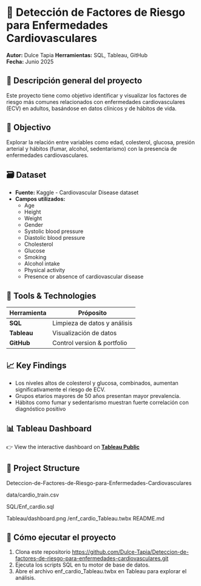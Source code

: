 # 💓 Detección de Factores de Riesgo para Enfermedades Cardiovasculares

**Autor:** Dulce Tapia
**Herramientas:** SQL, Tableau, GitHub  
**Fecha:** Junio 2025

## 📌 Descripción general del proyecto
Este proyecto tiene como objetivo identificar y visualizar los factores de riesgo más comunes relacionados con enfermedades cardiovasculares (ECV) en adultos, basándose en datos clínicos y de hábitos de vida. 

## 🎯 Objectivo
Explorar la relación entre variables como edad, colesterol, glucosa, presión arterial y hábitos (fumar, alcohol, sedentarismo) con la presencia de enfermedades cardiovasculares.

## 🗃️ Dataset
- **Fuente:** Kaggle - Cardiovascular Disease dataset
- **Campos utilizados:**
  - Age
  - Height
  - Weight
  - Gender
  - Systolic blood pressure
  - Diastolic blood pressure
  - Cholesterol
  - Glucose
  - Smoking
  - Alcohol intake
  - Physical activity
  - Presence or absence of cardiovascular disease 

## 🔧 Tools & Technologies
|Herramienta | Próposito                    |
|------------|------------------------------|
| **SQL**    | Limpieza de datos y análisis |
| **Tableau**| Visualización de datos       |
| **GitHub** | Control version & portfolio  |

## 📈 Key Findings
- Los niveles altos de colesterol y glucosa, combinados, aumentan significativamente el riesgo de ECV.
- Grupos etarios mayores de 50 años presentan mayor prevalencia.
- Hábitos como fumar y sedentarismo muestran fuerte correlación con diagnóstico positivo

## 📊 Tableau Dashboard

👉 View the interactive dashboard on **[Tableau Public](https://public.tableau.com/app/profile/dulce.tapia)**  

## 📁 Project Structure
Deteccion-de-Factores-de-Riesgo-para-Enfermedades-Cardiovasculares

data/cardio_train.csv
       
SQL/Enf_cardio.sql

Tableau/dashboard.png
       /enf_cardio_Tableau.twbx
README.md

## 🚀 Cómo ejecutar el proyecto
1. Clona este repositorio https://github.com/Dulce-Tapia/Deteccion-de-factores-de-riesgo-para-enfermedades-cardiovasculares.git
2. Ejecuta los scripts SQL en tu motor de base de datos.
3. Abre el archivo enf_cardio_Tableau.twbx en Tableau para explorar el análisis.
